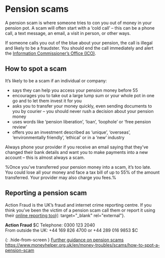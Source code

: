 # Pension scams

A pension scam is where someone tries to con you out of money in your pension pot. A scam will often start with a ‘cold call’ – this can be a phone call, a text message, an email, a visit in person, or other ways.

<div role="note" aria-label="Information" class="application-notice info-notice">
  <p>If someone calls you out of the blue about your pension, the call is illegal and likely to be a fraudster. You should end the call immediately and alert the <a href="https://ico.org.uk/make-a-complaint/nuisance-calls-and-messages/" target="_blank" rel="external">Information Commissioner’s Office (ICO)</a>.</p>
</div>

## How to spot a scam

It’s likely to be a scam if an individual or company:

* says they can help you access your pension money before 55
* encourages you to take out a large lump sum or your whole pot in one go and to let them invest it for you
* asks you to transfer your money quickly, even sending documents to you by courier – you should never rush a decision about your pension money
* uses words like ‘pension liberation’, ‘loan’, ‘loophole’ or ‘free pension review’
* offers you an investment described as ‘unique’, ‘overseas’, ‘environmentally friendly’, ‘ethical’ or in a ‘new’ industry

Always phone your provider if you receive an email saying that they’ve changed their bank details and want you to make payments into a new account – this is almost always a scam.

%Once you’ve transferred your pension money into a scam, it’s too late. You could lose all your money and face a tax bill of up to 55% of the amount transferred. Your provider may also charge you fees.%

## Reporting a pension scam

Action Fraud is the UK’s fraud and internet crime reporting centre. If you think you’ve been the victim of a pension scam call them or report it using their [online reporting tool](http://www.actionfraud.police.uk/report-a-fraud-including-online-crime){: target="_blank" rel="external"}.

**Action Fraud**
$C
Telephone: 0300 123 2040<br>
From outside the UK: +44 169 826 4700 or +44 289 016 9853
$C

{: .hide-from-screen }
[Further guidance on pension scams](https://www.moneyhelper.org.uk/en/money-troubles/scams/how-to-spot-a-pension-scam)<br>
https://www.moneyhelper.org.uk/en/money-troubles/scams/how-to-spot-a-pension-scam
